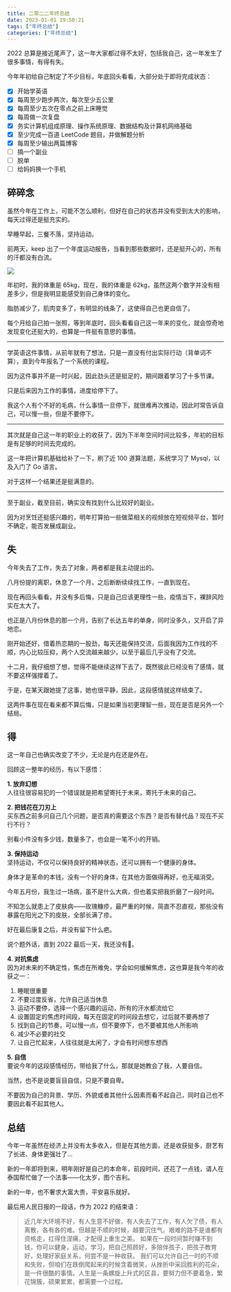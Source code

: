 ```yaml
---
title: 二零二二年终总结
date: 2023-01-01 19:50:21
tags: ["年终总结"]
categories: ["年终总结"]
---
```


2022 总算是接近尾声了，这一年大家都过得不太好，包括我自己，这一年发生了很多事情，有得有失。

<!-- more -->

今年年初给自己制定了不少目标，年底回头看看，大部分处于即将完成状态：
* [x] 开始学英语
* [x] 每周至少跑步两次，每次至少五公里
* [x] 每周至少五次在零点之前上床睡觉
* [x] 每周做一次复盘
* [x] 务实计算机组成原理、操作系统原理、数据结构及计算机网络基础
* [x] 至少完成一百道 LeetCode 题目，并做解题分析
* [x] 每周至少输出两篇博客
* [ ] 搞一个副业
* [ ] 脱单
* [ ] 给妈妈换一个手机

## 碎碎念

虽然今年在工作上，可能不怎么顺利，但好在自己的状态并没有受到太大的影响，每天过得还是挺充实的。

早睡早起，三餐不落，坚持运动。

前两天，keep 出了一个年度运动报告，当看到那些数据时，还是挺开心的，所有的汗都没有白流。

![](https://cdn.jsdelivr.net/gh/0xAiKang/CDN/blog/images/7B02E198-5355-423D-941F-7FDF4BF5BBB3_1_105_c.jpeg)

年初时，我的体重是 65kg，现在，我的体重是 62kg，虽然这两个数字并没有相差多少，但是我明显能感受到自己身体的变化。

脂肪减少了，肌肉变多了，有明显的线条了，这使得自己也更自信了。

每个月给自己拍一张照，等到年底时，回头看看自己这一年来的变化，就会惊奇地发现变化还挺大的，也算是一件挺有意思的事情。

---

学英语这件事情，从前年就有了想法，只是一直没有付出实际行动（背单词不算），直到今年报名了一个系统的课程。

因为这件事并不是一时兴起，因此劲头还是挺足的，期间跟着学习了十多节课。

只是后来因为工作的事情，进度给停下了。

我这个人有个不好的毛病，什么事情一旦停下，就很难再次推动，因此时常告诉自己，可以慢一些，但是不要停下。

---

其次就是自己这一年的职业上的收获了，因为下半年空间时间比较多，年初的目标是有足够的时间去完成的。

这一年把计算机基础给补了一下，刷了近 100 道算法题，系统学习了 Mysql，以及入门了 Go 语言。

对于这样一个结果还是挺满意的。

---
至于副业，截至目前，确实没有找到什么比较好的副业。

因为对烹饪还挺感兴趣的，明年打算拍一些做菜相关的视频放在短视频平台，暂时不确定，能否发展成副业。

## 失
今年失去了工作，失去了对象，两者都是我主动提出的。

八月份提的离职，休息了一个月，之后断断续续找工作，一直到现在。

现在再回头看看，并没有多后悔，只是自己应该更理性一些，疫情当下，裸辞风险实在太大了。

也正是八月份休息的那一个月，告别了长达五年的单身，同时没多久，又开启了异地恋。

刚开始还好，借着热恋期的一股劲，每天还能保持交流，后面我因为工作找的不顺，内心比较压抑，两个人交流越来越少，以至于最后几乎没有了交流。

十二月，我仔细想了想，觉得不能继续这样下去了，既然彼此已经没有了感情，就不要这样强撑着了。

于是，在某天跟她提了这事，她也很平静，因此，这段感情就这样结束了。

这两件事在现在看来都不算后悔，只是如果当初更理智一些，现在是否是另外一个结局。

## 得
这一年自己也确实改变了不少，无论是内在还是外在。

回顾这一整年的经历，有以下感悟：

**1. 放弃幻想**\
人往往很容易犯的一个错误就是把希望寄托于未来，寄托于未来的自己。

**2. 把钱花在刀刃上**\
买东西之前多问自己几个问题，是否真的需要这个东西？是否有替代品？现在不买行不行？

别看小件没有多少钱，数量多了，也会是一笔不小的开销。

**3. 保持运动**\
坚持运动，不仅可以保持良好的精神状态，还可以拥有一个健康的身体。

身体才是革命的本钱，没有一个好的身体，在其他方面做得再好，也无福消受。

今年五月份，我生过一场病，虽不是什么大病，但也着实把我折磨了一段时间。

不知怎么就患上了皮肤病——玫瑰糠疹，最严重的时候，简直不忍直视，那些没有暴露在阳光之下的皮肤，全部长满了疹。

好在最后康复之后，并没有留下什么疤。

说个题外话，直到 2022 最后一天，我还没有🐏。

**4. 对抗焦虑**\
因为对未来的不确定性，焦虑在所难免，学会如何缓解焦虑，这也算是我今年的收获之一：
1. 睡眠很重要
2. 不要过度反省，允许自己适当休息
3. 运动不要停，选择一个感兴趣的运动，所有的汗水都流给它
4. 设置固定的焦虑时间段，每天在固定的时间段去想它，过后就不要再想了
5. 找到自己的节奏，可以慢一点，但不要停下，也不要被其他人所影响
6. 减少不必要的社交
7. 让自己忙起来，人往往就是太闲了，才会有时间想东想西

**5. 自信**\
要说今年的这段感情经历，带给我了什么，那就是她教会了我，人要自信。

当然，也不是说要盲目自信，只是不要自卑。

不要因为自己的背景、学历、外貌或者其他什么因素而看不起自己，同时自己也不要因此看不起其他人。

## 总结
今年一年虽然在经济上并没有太多收入，但是在其他方面，还是收获挺多，厨艺有了长进、身体更强壮了...

新的一年即将到来，明年刚好是自己的本命年，前段时间，还花了一点钱，请人在泰国帮忙做了一个法事——化太岁，图个吉利。

新的一年，也不奢求大富大贵，平安喜乐就好。

最后用人民日报的一段话，作为 2022 的结束语：
> 近几年大环境不好，有人生意不好做，有人失去了工作，有人欠了债，有人离散，各有各的难。但越是不顺的时候，越要沉住气。艰难的路不是谁都有资格走，扛得住涅痛，才配得上重生之美。
> 如果在一段时间暂时赚不到钱，你可以健身，运动，学习，把自己照顾好，多陪伴孩子，把孩子教育好，处理好家庭关系，何尝不是一种收获。
> 我们可以允许自己一时的不顺和失败，但咱们在跌倒爬起来的时候含着微笑，从挫折中采回胜利的花朵，是一件很酷的事情。人生是一条螺旋上升式的区县，要努力但不要着急，繁花锦簇，硕果累累，都需要一个过程。